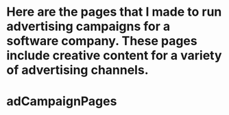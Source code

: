 # Here are the pages that I made to run advertising campaigns for a software company. These pages include creative content for a variety of advertising channels.
# adCampaignPages
